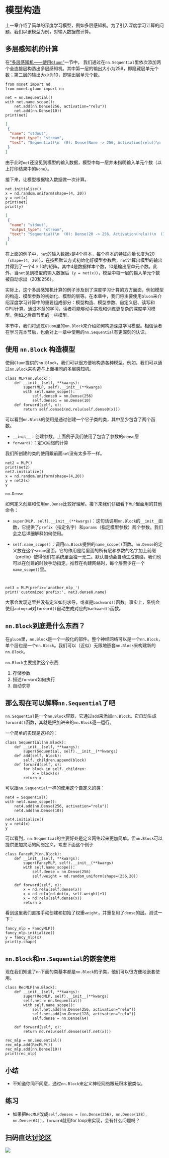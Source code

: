 # 模型构造

上一章介绍了简单的深度学习模型，例如多层感知机。为了引入深度学习计算的问题，我们以该模型为例，对输入数据做计算。

## 多层感知机的计算

在[“多层感知机——使用`Gluon`”](../chapter_supervised-learning/mlp-gluon.md)一节中，
我们通过在`nn.Sequential`里依次添加两个全连接层构造出多层感知机。其中第一层的输出大小为256，即隐藏层单元个数；第二层的输出大小为10，即输出层单元个数。

```{.python .input  n=1}
from mxnet import nd
from mxnet.gluon import nn

net = nn.Sequential()
with net.name_scope():
    net.add(nn.Dense(256, activation="relu"))
    net.add(nn.Dense(10))
print(net)
```

```{.json .output n=1}
[
 {
  "name": "stdout",
  "output_type": "stream",
  "text": "Sequential(\n  (0): Dense(None -> 256, Activation(relu))\n  (1): Dense(None -> 10, linear)\n)\n"
 }
]
```

由于此时`net`还没见到模型的输入数据，模型中每一层并未指明输入单元个数（以上打印结果中的`None`）。

接下来，让模型根据输入数据做一次计算。

```{.python .input  n=2}
net.initialize()
x = nd.random.uniform(shape=(4, 20))
y = net(x)
print(net)
print(y)
```

```{.json .output n=2}
[
 {
  "name": "stdout",
  "output_type": "stream",
  "text": "Sequential(\n  (0): Dense(20 -> 256, Activation(relu))\n  (1): Dense(256 -> 10, linear)\n)\n\n[[ 0.03126615  0.04562764  0.00039857 -0.08772386 -0.05355632  0.02904574\n   0.08102557 -0.01433946 -0.04224151  0.06047882]\n [ 0.02871901  0.03652265  0.00630051 -0.05650971 -0.07189322  0.08615957\n   0.05951559 -0.06045965 -0.0299026   0.05651001]\n [ 0.02147349  0.04818896  0.05321142 -0.12616856 -0.0685023   0.09096345\n   0.04064304 -0.05064794 -0.02200242  0.04859561]\n [ 0.03780478  0.0751239   0.03290457 -0.11641113 -0.03254967  0.0586529\n   0.02542157 -0.01697343 -0.00049652  0.05892839]]\n<NDArray 4x10 @cpu(0)>\n"
 }
]
```

在上面的例子中，`net`的输入数据`x`是4个样本，每个样本的特征向量长度为20（`shape=(4, 20)`）。在按照默认方式初始化好模型参数后，`net`计算出模型的输出并得到了一个$4 \times 10$的矩阵。其中4是数据样本个数，10是输出层单元个数。此外，当`net`见到模型的输入数据后（`y = net(x)`），模型中每一层的输入单元个数被自动求出（20和256）。

实际上，这个多层感知机计算的例子涉及到了深度学习计算的方方面面，例如模型的构造、模型参数的初始化、模型的层等。在本章中，我们将主要使用`Gluon`来介绍深度学习计算中的重要组成部分：模型构造、模型参数、自定义层、读写和GPU计算。通过本章的学习，读者将能够动手实现和训练更复杂的深度学习模型，例如之后章节里的一些模型。

本节中，我们将通过`Gluon`里的`nn.Block`来介绍如何构造深度学习模型。相信读者在学习完本节后，也会对上一章中使用的`nn.Sequential`有更深刻的认识。

## 使用 `nn.Block` 构造模型

使用`Gluon`提供的`nn.Block`，我们可以很方便地构造各种模型。例如，我们可以通过`nn.Block`来构造与上面相同的多层感知机。

```{.python .input  n=3}
class MLP(nn.Block):
    def __init__(self, **kwargs):
        super(MLP, self).__init__(**kwargs)
        with self.name_scope():
            self.dense0 = nn.Dense(256)
            self.dense1 = nn.Dense(10)
    def forward(self, x):
        return self.dense1(nd.relu(self.dense0(x)))
```

可以看到`nn.Block`的使用是通过创建一个它子类的类，其中至少包含了两个函数。

- `__init__`：创建参数。上面例子我们使用了包含了参数的`dense`层
- `forward()`：定义网络的计算

我们所创建的类的使用跟前面`net`没有太多不一样。

```{.python .input  n=4}
net2 = MLP()
print(net2)
net2.initialize()
x = nd.random.uniform(shape=(4,20))
y = net2(x)
y
```

```{.python .input  n=5}
nn.Dense
```

如何定义创建和使用`nn.Dense`比较好理解。接下来我们仔细看下`MLP`里面用的其他命令：

- `super(MLP, self).__init__(**kwargs)`：这句话调用`nn.Block`的`__init__`函数，它提供了`prefix`（指定名字）和`params`（指定模型参数）两个参数。我们会之后详细解释如何使用。

- `self.name_scope()`：调用`nn.Block`提供的`name_scope()`函数。`nn.Dense`的定义放在这个`scope`里面。它的作用是给里面的所有层和参数的名字加上前缀（prefix）使得他们在系统里面独一无二。默认自动会自动生成前缀，我们也可以在创建的时候手动指定。推荐在构建网络时，每个层至少在一个`name_scope()`里。

```{.python .input  n=17}


net3 = MLP(prefix='another_mlp_')
print('customized prefix:', net3.dense0.name)
```

大家会发现这里并没有定义如何求导，或者是`backward()`函数。事实上，系统会使用`autograd`对`forward()`自动生成对应的`backward()`函数。

## `nn.Block`到底是什么东西？

在`gluon`里，`nn.Block`是一个一般化的部件。整个神经网络可以是一个`nn.Block`，单个层也是一个`nn.Block`。我们可以（近似）无限地嵌套`nn.Block`来构建新的`nn.Block`。

`nn.Block`主要提供这个东西

1. 存储参数
2. 描述`forward`如何执行
3. 自动求导

## 那么现在可以解释`nn.Sequential`了吧

`nn.Sequential`是一个`nn.Block`容器，它通过`add`来添加`nn.Block`。它自动生成`forward()`函数，其就是把加进来的`nn.Block`逐一运行。

一个简单的实现是这样的：

```{.python .input  n=7}
class Sequential(nn.Block):
    def __init__(self, **kwargs):
        super(Sequential, self).__init__(**kwargs)
    def add(self, block):
        self._children.append(block)
    def forward(self, x):
        for block in self._children:
            x = block(x)
        return x
```

可以跟`nn.Sequential`一样的使用这个自定义的类：

```{.python .input  n=8}
net4 = Sequential()
with net4.name_scope():
    net4.add(nn.Dense(256, activation="relu"))
    net4.add(nn.Dense(10))

net4.initialize()
y = net4(x)
y
```

可以看到，`nn.Sequential`的主要好处是定义网络起来更加简单。但`nn.Block`可以提供更加灵活的网络定义。考虑下面这个例子

```{.python .input  n=9}
class FancyMLP(nn.Block):
    def __init__(self, **kwargs):
        super(FancyMLP, self).__init__(**kwargs)
        with self.name_scope():
            self.dense = nn.Dense(256)
            self.weight = nd.random_uniform(shape=(256,20))

    def forward(self, x):
        x = nd.relu(self.dense(x))
        x = nd.relu(nd.dot(x, self.weight)+1)
        x = nd.relu(self.dense(x))
        return x
```

看到这里我们直接手动创建和初始了权重`weight`，并重复用了`dense`的层。测试一下：

```{.python .input  n=10}
fancy_mlp = FancyMLP()
fancy_mlp.initialize()
y = fancy_mlp(x)
print(y.shape)
```

## `nn.Block`和`nn.Sequential`的嵌套使用

现在我们知道了`nn`下面的类基本都是`nn.Block`的子类，他们可以很方便地嵌套使用。

```{.python .input  n=11}
class RecMLP(nn.Block):
    def __init__(self, **kwargs):
        super(RecMLP, self).__init__(**kwargs)
        self.net = nn.Sequential()
        with self.name_scope():
            self.net.add(nn.Dense(256, activation="relu"))
            self.net.add(nn.Dense(128, activation="relu"))
            self.dense = nn.Dense(64)

    def forward(self, x):
        return nd.relu(self.dense(self.net(x)))

rec_mlp = nn.Sequential()
rec_mlp.add(RecMLP())
rec_mlp.add(nn.Dense(10))
print(rec_mlp)
```

## 小结

* 不知道你同不同意，通过`nn.Block`来定义神经网络跟玩积木很类似。

## 练习

* 如果把`RecMLP`改成`self.denses = [nn.Dense(256), nn.Dense(128), nn.Dense(64)]`，`forward`就用for loop来实现，会有什么问题吗？

## 扫码直达[讨论区](https://discuss.gluon.ai/t/topic/986)


![](../img/qr_block.svg)
